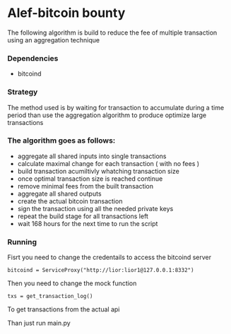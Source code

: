 # Alef-bitcoin bounty
 
The following algorithm is build to reduce the fee of multiple transaction using an aggregation technique

### Dependencies
 * bitcoind
 
### Strategy
The  method used is by waiting for transaction to accumulate during a time period than use the aggregation algorithm to produce optimize large transactions

### The algorithm goes as follows:

 * aggregate all shared inputs into single transactions
 * calculate maximal change for each transaction ( with no fees )
 * build transaction acumiltivly whatching transaction size
 * once optimal transaction size is reached continue
 * remove minimal fees from the built transaction
 * aggregate all shared outputs
 * create the actual bitcoin transaction
 * sign the transaction using all the needed private keys
 * repeat the build stage for all transactions left
 * wait 168 hours for the next time to run the script


### Running
Fisrt you need to change the credentails to access the bitcoind server
```
bitcoind = ServiceProxy("http://lior:lior1@127.0.0.1:8332")
```   

Then you need to change the mock function

```
txs = get_transaction_log()
``` 

To get transactions from the actual api

Than just run main.py
